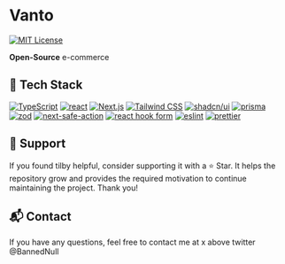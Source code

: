 # Vanto

[![MIT License](https://img.shields.io/badge/License-MIT-green.svg)](https://choosealicense.com/licenses/mit/)

**Open-Source** e-commerce

## 🌟 Tech Stack

[![TypeScript](https://img.shields.io/badge/TypeScript-3178c6?style=for-the-badge&logo=typescript&logoColor=white&logoWidth=20)](https://www.typescriptlang.org/)
[![react](https://img.shields.io/badge/react-61DAFB?style=for-the-badge&logo=react&logoColor=black&logoWidth=20)](https://react.dev/)
[![Next.js](https://img.shields.io/badge/Next.js-black?style=for-the-badge&logo=nextdotjs&logoColor=white&logoWidth=20)](https://nextjs.org/)
[![Tailwind CSS](https://img.shields.io/badge/Tailwind%20CSS-06B6D4?style=for-the-badge&logo=tailwindcss&logoColor=white&logoWidth=20)](https://tailwindcss.com/)
[![shadcn/ui](https://img.shields.io/badge/shadcn/ui-000000?style=for-the-badge&logo=shadcnui&logoColor=white&logoWidth=20)](https://ui.shadcn.com/)
[![prisma](https://img.shields.io/badge/prisma-2D3748?style=for-the-badge&logo=prisma&logoColor=white&logoWidth=20)](https://www.prisma.io/)
[![zod](https://img.shields.io/badge/zod-3E67B1?style=for-the-badge&logo=zod&logoColor=white&logoWidth=20)](https://zod.dev/)
[![next-safe-action](https://img.shields.io/badge/next--safe--action-F7B93E?style=for-the-badge&logo=nextdotjs&logoColor=black&logoWidth=20&link=https://next-safe-action.dev/)](https://next-safe-action.dev/)
[![react hook form](https://img.shields.io/badge/react%20hook%20form-EC5990?style=for-the-badge&logo=reacthookform&logoColor=white&logoWidth=20)](https://react-hook-form.com/)
[![eslint](https://img.shields.io/badge/eslint-4B32C3?style=for-the-badge&logo=eslint&logoColor=white&logoWidth=20&link=https://eslint.org/)](https://eslint.org/)
[![prettier](https://img.shields.io/badge/prettier-F7B93E?style=for-the-badge&logo=prettier&logoColor=black&logoWidth=20&link=https://prettier.io/)](https://prettier.io/)

## 🚀 Support

If you found tilby helpful, consider supporting it with a ⭐ Star. It helps the repository grow and provides the required motivation to continue maintaining the project. Thank you!

## 📬 Contact

If you have any questions, feel free to contact me at x above twitter @BannedNull
